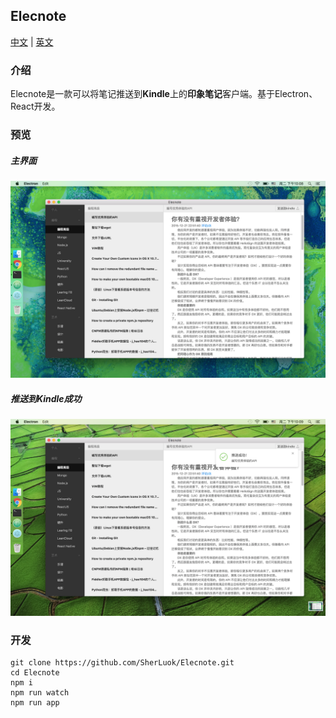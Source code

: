 ## Elecnote
[中文]() | [英文]()

### 介绍
Elecnote是一款可以将笔记推送到**Kindle**上的**印象笔记**客户端。基于Electron、React开发。

### 预览
##### 主界面
![screen1](./src/images/1.png)
##### 推送到Kindle成功
![screen2](./src/images/2.png)

### 开发
```
git clone https://github.com/SherLuok/Elecnote.git
cd Elecnote
npm i
npm run watch
npm run app
```
